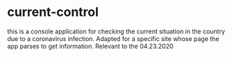 # current-control
this is a console application for checking the current situation in the country due to a coronavirus infection. Adapted for a specific site whose page the app parses to get information. Relevant to the 04.23.2020
